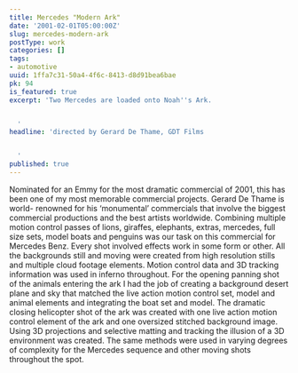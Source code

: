 ```yaml
---
title: Mercedes "Modern Ark"
date: '2001-02-01T05:00:00Z'
slug: mercedes-modern-ark
postType: work
categories: []
tags:
- automotive
uuid: 1ffa7c31-50a4-4f6c-8413-d8d91bea6bae
pk: 94
is_featured: true
excerpt: 'Two Mercedes are loaded onto Noah''s Ark.


  '
headline: 'directed by Gerard De Thame, GDT Films


  '
published: true
---
```

Nominated for an Emmy for the most dramatic commercial of 2001, this has been
one of my most memorable commercial projects. Gerard De Thame is world-
renowned for his ‘monumental’ commercials that involve the biggest commercial
productions and the best artists worldwide. Combining multiple motion control
passes of lions, giraffes, elephants, extras, mercedes, full size sets, model
boats and penguins was our task on this commercial for Mercedes Benz. Every
shot involved effects work in some form or other. All the backgrounds still
and moving were created from high resolution stills and multiple cloud footage
elements. Motion control data and 3D tracking information was used in inferno
throughout. For the opening panning shot of the animals entering the ark I had
the job of creating a background desert plane and sky that matched the live
action motion control set, model and animal elements and integrating the boat
set and model. The dramatic closing helicopter shot of the ark was created
with one live action motion control element of the ark and one oversized
stitched background image. Using 3D projections and selective matting and
tracking the illusion of a 3D environment was created. The same methods were
used in varying degrees of complexity for the Mercedes sequence and other
moving shots throughout the spot.



